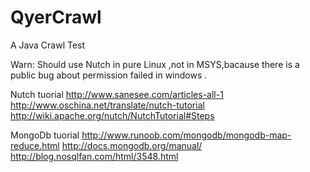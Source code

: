 # QyerCrawl
A Java Crawl Test

Warn:
Should use Nutch in pure Linux ,not in MSYS,bacause  there is a public bug about permission failed in windows .

Nutch tuorial
http://www.sanesee.com/articles-all-1
http://www.oschina.net/translate/nutch-tutorial
http://wiki.apache.org/nutch/NutchTutorial#Steps

MongoDb tuorial
http://www.runoob.com/mongodb/mongodb-map-reduce.html
http://docs.mongodb.org/manual/
http://blog.nosqlfan.com/html/3548.html
